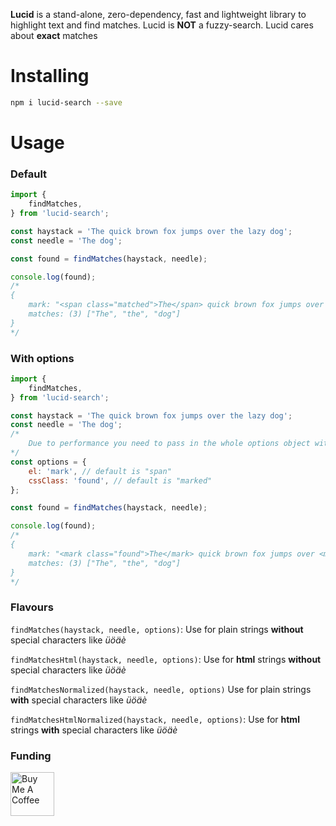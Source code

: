 **Lucid** is a stand-alone, zero-dependency, fast and lightweight library to highlight text and find matches.
Lucid is **NOT** a fuzzy-search. Lucid cares about **exact** matches

# Installing

```bash
npm i lucid-search --save
```

# Usage

### Default
```js
import {
    findMatches,
} from 'lucid-search';

const haystack = 'The quick brown fox jumps over the lazy dog';
const needle = 'The dog';

const found = findMatches(haystack, needle);

console.log(found);
/*
{
    mark: "<span class="matched">The</span> quick brown fox jumps over <span class="matched">the</span> lazy <span class="matched">dog</span>",
    matches: (3) ["The", "the", "dog"]
}
*/
```

### With options
```js
import {
    findMatches,
} from 'lucid-search';

const haystack = 'The quick brown fox jumps over the lazy dog';
const needle = 'The dog';
/*
    Due to performance you need to pass in the whole options object with "el" and "cssClass"
*/
const options = {
    el: 'mark', // default is "span"
    cssClass: 'found', // default is "marked"
};

const found = findMatches(haystack, needle);

console.log(found);
/*
{
    mark: "<mark class="found">The</mark> quick brown fox jumps over <mark class="found">the</mark> lazy <mark class="found">dog</mark>",
    matches: (3) ["The", "the", "dog"]
}
*/
```

### Flavours

`findMatches(haystack, needle, options)`: Use for plain strings **without** special characters like _üöäè_

`findMatchesHtml(haystack, needle, options)`: Use for **html** strings **without** special characters like _üöäè_

`findMatchesNormalized(haystack, needle, options)` Use for plain strings **with** special characters like _üöäè_

`findMatchesHtmlNormalized(haystack, needle, options)`: Use for **html** strings **with** special characters like _üöäè_

### Funding
<a href="https://www.buymeacoffee.com/niekes" target="_blank"><img src="https://cdn.buymeacoffee.com/buttons/v2/default-yellow.png" alt="Buy Me A Coffee" height="70"></a>
